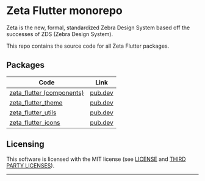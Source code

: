 # Zeta Flutter monorepo

Zeta is the new, formal, standardized Zebra Design System based off the successes of ZDS (Zebra Design System).

This repo contains the source code for all Zeta Flutter packages.

## Packages

| Code                                                                                                      | Link                                                   |
| --------------------------------------------------------------------------------------------------------- | ------------------------------------------------------ |
| [zeta_flutter (components)](https://github.com/ZebraDevs/zeta_flutter/tree/develop/packages/zeta_flutter) | [pub.dev](https://pub.dev/packages/zeta_flutter)       |
| [zeta_flutter_theme](https://github.com/ZebraDevs/zeta_flutter/tree/develop/packages/zeta_flutter_theme)  | [pub.dev](https://pub.dev/packages/zeta_flutter_theme) |
| [zeta_flutter_utils](https://github.com/ZebraDevs/zeta_flutter/tree/develop/packages/zeta_flutter_utils)  | [pub.dev](https://pub.dev/packages/zeta_flutter_utils) |
| [zeta_flutter_icons](https://github.com/ZebraDevs/zeta_flutter/tree/develop/packages/zeta_icons)          | [pub.dev](https://pub.dev/packages/zeta_icons)         |

## Licensing

This software is licensed with the MIT license (see [LICENSE](./LICENSE) and [THIRD PARTY LICENSES](./LICENSE-3RD-PARTY)).

---
